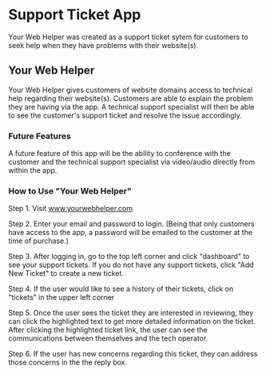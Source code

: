 # Support Ticket App
Your Web Helper was created as a support ticket sytem for customers to seek help when they have problems with their website(s).



## Your Web Helper 
Your Web Helper gives customers of website domains access to technical help regarding their website(s). Customers are able to explain
the problem they are having via the app. A technical support specialist will then be able to see the customer's support ticket and resolve the 
issue accordingly.

### Future Features
A future feature of this app will be the ability to conference with the customer and the technical support specialist  via video/audio directly from within the app.


### How to Use "Your Web Helper"
Step 1. Visit www.yourwebhelper.com

Step 2. Enter your email and password to login. (Being that only customers have access to the app, a password will be emailed to the customer at the time of purchase.)

Step 3. After logging in, go to the top left corner and click "dashboard" to see your support tickets. If you do not have any support tickets,
click "Add New Ticket" to create a new ticket.

Step 4. If the user would like to see a history of their tickets, click on "tickets" in the upper left corner

Step 5. Once the user sees the ticket they are interested in reviewing, they can click the highlighted text to get more detailed information on the ticket. After 
clicking the highlighted ticket link, the user can see the communications between themselves and the tech operator.

Step 6. If the user has new concerns regarding this ticket, they can address those concerns in the the reply box.


